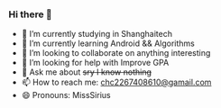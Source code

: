 ### Hi there 👋


- 🔭 I’m currently studying in Shanghaitech
- 🌱 I’m currently learning Android && Algorithms
- 👯 I’m looking to collaborate on anything interesting
- 🤔 I’m looking for help with Improve GPA
- 💬 Ask me about ~~sry I know nothing~~
- 📫 How to reach me: chc2267408610@gamail.com
- 😄 Pronouns: MissSirius
